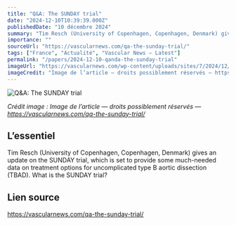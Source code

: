 ```yaml
---
title: "Q&A: The SUNDAY trial"
date: "2024-12-10T10:39:39.000Z"
publishedDate: "10 décembre 2024"
summary: "Tim Resch (University of Copenhagen, Copenhagen, Denmark) gives an update on the SUNDAY trial, which is set to provide some much-needed data on treatment options for uncomplicated type B aortic dissection (TBAD). What is the SUNDAY trial?"
importance: ""
sourceUrl: "https://vascularnews.com/qa-the-sunday-trial/"
tags: ["France", "Actualité", "Vascular News — Latest"]
permalink: "/papers/2024-12-10-qanda-the-sunday-trial"
imageUrl: "https://vascularnews.com/wp-content/uploads/sites/7/2024/12/Tim-Resch-web.png"
imageCredit: "Image de l’article — droits possiblement réservés — https://vascularnews.com/qa-the-sunday-trial/"
---
```


![Q&A: The SUNDAY trial](https://vascularnews.com/wp-content/uploads/sites/7/2024/12/Tim-Resch-web.png)

*Crédit image : Image de l’article — droits possiblement réservés — https://vascularnews.com/qa-the-sunday-trial/*

## L’essentiel

Tim Resch (University of Copenhagen, Copenhagen, Denmark) gives an update on the SUNDAY trial, which is set to provide some much-needed data on treatment options for uncomplicated type B aortic dissection (TBAD). What is the SUNDAY trial?

## Lien source

https://vascularnews.com/qa-the-sunday-trial/
